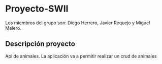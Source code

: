 # Proyecto-SWII
Los miembros del grupo son: Diego Herrero, Javier Requejo y Miguel Melero.

## Descripción proyecto
Api de animales.
La aplicación va a permitir realizar un crud de animales
